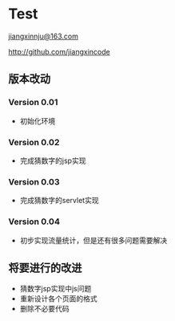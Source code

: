 # Test

jiangxinnju@163.com

http://github.com/jiangxincode


## 版本改动

### Version 0.01

* 初始化环境

### Version 0.02

* 完成猜数字的jsp实现

### Version 0.03

* 完成猜数字的servlet实现

### Version 0.04

* 初步实现流量统计，但是还有很多问题需要解决

## 将要进行的改进

* 猜数字jsp实现中js问题
* 重新设计各个页面的格式
* 删除不必要代码